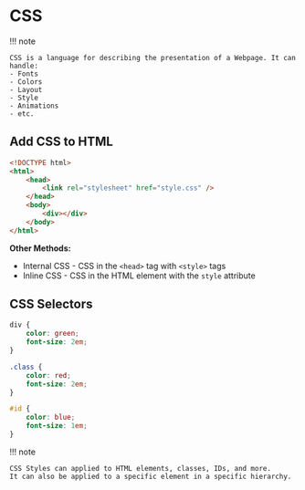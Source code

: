 # CSS

!!! note

    CSS is a language for describing the presentation of a Webpage. It can handle:
    - Fonts
    - Colors
    - Layout
    - Style
    - Animations
    - etc.

## Add CSS to HTML

```html
<!DOCTYPE html>
<html>
    <head>
        <link rel="stylesheet" href="style.css" />
    </head>
    <body>
        <div></div>
    </body>
</html>
```

**Other Methods:**

-   Internal CSS - CSS in the `<head>` tag with `<style>` tags
-   Inline CSS - CSS in the HTML element with the `style` attribute

## CSS Selectors

```css
div {
    color: green;
    font-size: 2em;
}

.class {
    color: red;
    font-size: 2em;
}

#id {
    color: blue;
    font-size: 1em;
}
```

!!! note

    CSS Styles can applied to HTML elements, classes, IDs, and more.
    It can also be applied to a specific element in a specific hierarchy.
